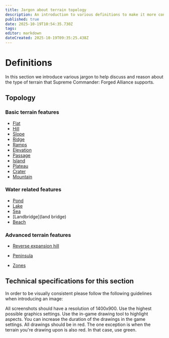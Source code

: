 ```yaml
---
title: Jargon about terrain topology
description: An introduction to various definitions to make it more convenient to discuss and reason about a map.
published: true
date: 2025-10-19T10:54:35.730Z
tags: 
editor: markdown
dateCreated: 2025-10-19T09:35:25.438Z
---
```


# Definitions

In this section we introduce various jargon to help discuss and reason about the type of terrain that Supreme Commander: Forged Alliance supports. 

## Topology

### Basic terrain features

- [Flat](flat)
- [Hill](hill)
- [Slope](slope)
- [Ridge](ridge)
- [Ramps](ramp)
- [Elevation](elevation)
- [Passage](passage)
- [Island](island)
- [Plateau](plateau)
- [Crater](crater)
- [Mountain](mountain)

### Water related features

- [Pond](pond)
- [Lake](lake)
- [Sea](sea)
- [Landbridge](land bridge)
- [Beach](beach)

### Advanced terrain features

- [Reverse expansion hill]()
- [Peninsula]()

- [Zones]()

## Technical specifications for this section

In order to be visually consistent please follow the following guidelines when introducing an image:

All screenshots should have a resolution of 1400x900. Use the highest possible graphics settings. Use the in-game drawing tool to highlight aspects. You can increase the duration of the drawings in the game settings. All drawings should be in red. The one exception is when the terrain you're drawing upon is also red. In that case, use green.
